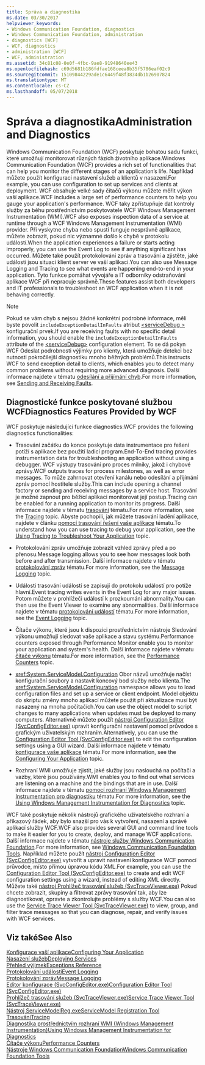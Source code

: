 ```yaml
---
title: Správa a diagnostika
ms.date: 03/30/2017
helpviewer_keywords:
- Windows Communication Foundation, diagnostics
- Windows Communication Foundation, administration
- diagnostics [WCF]
- WCF, diagnostics
- administration [WCF]
- WCF, administration
ms.assetid: 34c81c08-0e0f-4fbc-9ae8-91948640ee43
ms.openlocfilehash: c69d5681b186fdfae168ceea8b35f5786eaf02c9
ms.sourcegitcommit: 15109844229ade1c6449f48f3834db1b26907824
ms.translationtype: MT
ms.contentlocale: cs-CZ
ms.lasthandoff: 05/07/2018
---
```

# <a name="administration-and-diagnostics"></a><span data-ttu-id="5b1bf-102">Správa a diagnostika</span><span class="sxs-lookup"><span data-stu-id="5b1bf-102">Administration and Diagnostics</span></span>
<span data-ttu-id="5b1bf-103">Windows Communication Foundation (WCF) poskytuje bohatou sadu funkcí, které umožňují monitorovat různých fázích životního aplikace.</span><span class="sxs-lookup"><span data-stu-id="5b1bf-103">Windows Communication Foundation (WCF) provides a rich set of functionalities that can help you monitor the different stages of an application’s life.</span></span> <span data-ttu-id="5b1bf-104">Například můžete použít konfiguraci nastavení služeb a klientů v nasazení.</span><span class="sxs-lookup"><span data-stu-id="5b1bf-104">For example, you can use configuration to set up services and clients at deployment.</span></span> <span data-ttu-id="5b1bf-105">WCF obsahuje velké sady čítačů výkonu můžete měřit výkon vaší aplikace.</span><span class="sxs-lookup"><span data-stu-id="5b1bf-105">WCF includes a large set of performance counters to help you gauge your application's performance.</span></span> <span data-ttu-id="5b1bf-106">WCF taky zpřístupňuje dat kontroly služby za běhu prostřednictvím poskytovatele WCF Windows Management Instrumentation (WMI).</span><span class="sxs-lookup"><span data-stu-id="5b1bf-106">WCF also exposes inspection data of a service at runtime through a WCF Windows Management Instrumentation (WMI) provider.</span></span> <span data-ttu-id="5b1bf-107">Při vyskytne chyba nebo spustí funguje nesprávně aplikace, můžete zobrazit, pokud nic významné došlo k chybě v protokolu událostí.</span><span class="sxs-lookup"><span data-stu-id="5b1bf-107">When the application experiences a failure or starts acting improperly, you can use the Event Log to see if anything significant has occurred.</span></span> <span data-ttu-id="5b1bf-108">Můžete také použít protokolování zpráv a trasování a zjistěte, jaké události jsou situaci klient server ve vaší aplikaci.</span><span class="sxs-lookup"><span data-stu-id="5b1bf-108">You can also use Message Logging and Tracing to see what events are happening end-to-end in your application.</span></span> <span data-ttu-id="5b1bf-109">Tyto funkce pomáhat vývojáře a IT odborníky odstraňování aplikace WCF při nepracuje správně.</span><span class="sxs-lookup"><span data-stu-id="5b1bf-109">These features assist both developers and IT professionals to troubleshoot an WCF application when it is not behaving correctly.</span></span>  
  
> [!NOTE]
>  <span data-ttu-id="5b1bf-110">Pokud se vám chyb s nejsou žádné konkrétní podrobné informace, měli byste povolit `includeExceptionDetailInFaults` atribut [ \<serviceDebug >](../../../../docs/framework/configure-apps/file-schema/wcf/servicedebug.md) konfigurační prvek.</span><span class="sxs-lookup"><span data-stu-id="5b1bf-110">If you are receiving faults with no specific detail information, you should enable the `includeExceptionDetailInFaults` attribute of the [\<serviceDebug>](../../../../docs/framework/configure-apps/file-schema/wcf/servicedebug.md) configuration element.</span></span> <span data-ttu-id="5b1bf-111">To se dá pokyn WCF Odeslat podrobnosti výjimky pro klienty, která umožňuje detekci bez nutnosti pokročilejší diagnostiku mnoho běžných problémů.</span><span class="sxs-lookup"><span data-stu-id="5b1bf-111">This instructs WCF to send exception detail to clients, which enables you to detect many common problems without requiring more advanced diagnosis.</span></span> <span data-ttu-id="5b1bf-112">Další informace najdete v tématu [odesílání a přijímání chyb](../../../../docs/framework/wcf/sending-and-receiving-faults.md).</span><span class="sxs-lookup"><span data-stu-id="5b1bf-112">For more information, see [Sending and Receiving Faults](../../../../docs/framework/wcf/sending-and-receiving-faults.md).</span></span>  
  
## <a name="diagnostics-features-provided-by-wcf"></a><span data-ttu-id="5b1bf-113">Diagnostické funkce poskytované službou WCF</span><span class="sxs-lookup"><span data-stu-id="5b1bf-113">Diagnostics Features Provided by WCF</span></span>  
 <span data-ttu-id="5b1bf-114">WCF poskytuje následující funkce diagnostics:</span><span class="sxs-lookup"><span data-stu-id="5b1bf-114">WCF provides the following diagnostics functionalities:</span></span>  
  
-   <span data-ttu-id="5b1bf-115">Trasování začátku do konce poskytuje data instrumentace pro řešení potíží s aplikace bez použití ladicí program.</span><span class="sxs-lookup"><span data-stu-id="5b1bf-115">End-To-End tracing provides instrumentation data for troubleshooting an application without using a debugger.</span></span> <span data-ttu-id="5b1bf-116">WCF výstupy trasování pro proces milníky, jakož i chybové zprávy.</span><span class="sxs-lookup"><span data-stu-id="5b1bf-116">WCF outputs traces for process milestones, as well as error messages.</span></span> <span data-ttu-id="5b1bf-117">To může zahrnovat otevření kanálu nebo odesílání a přijímání zpráv pomocí hostitele služby.</span><span class="sxs-lookup"><span data-stu-id="5b1bf-117">This can include opening a channel factory or sending and receiving messages by a service host.</span></span> <span data-ttu-id="5b1bf-118">Trasování je možné zapnout pro běžící aplikaci monitorovat její postup.</span><span class="sxs-lookup"><span data-stu-id="5b1bf-118">Tracing can be enabled for a running application to monitor its progress.</span></span> <span data-ttu-id="5b1bf-119">Další informace najdete v tématu [trasování](../../../../docs/framework/wcf/diagnostics/tracing/index.md) tématu.</span><span class="sxs-lookup"><span data-stu-id="5b1bf-119">For more information, see the [Tracing](../../../../docs/framework/wcf/diagnostics/tracing/index.md) topic.</span></span> <span data-ttu-id="5b1bf-120">Abyste pochopili, jak můžete trasování ladění aplikace, najdete v článku [pomocí trasování řešení vaše aplikace](../../../../docs/framework/wcf/diagnostics/tracing/using-tracing-to-troubleshoot-your-application.md) tématu.</span><span class="sxs-lookup"><span data-stu-id="5b1bf-120">To understand how you can use tracing to debug your application, see the [Using Tracing to Troubleshoot Your Application](../../../../docs/framework/wcf/diagnostics/tracing/using-tracing-to-troubleshoot-your-application.md) topic.</span></span>  
  
-   <span data-ttu-id="5b1bf-121">Protokolování zpráv umožňuje zobrazit vzhled zprávy před a po přenosu.</span><span class="sxs-lookup"><span data-stu-id="5b1bf-121">Message logging allows you to see how messages look both before and after transmission.</span></span> <span data-ttu-id="5b1bf-122">Další informace najdete v tématu [protokolování zpráv](../../../../docs/framework/wcf/diagnostics/message-logging.md) tématu.</span><span class="sxs-lookup"><span data-stu-id="5b1bf-122">For more information, see the [Message Logging](../../../../docs/framework/wcf/diagnostics/message-logging.md) topic.</span></span>  
  
-   <span data-ttu-id="5b1bf-123">Události trasování událostí se zapisují do protokolu událostí pro potíže hlavní.</span><span class="sxs-lookup"><span data-stu-id="5b1bf-123">Event tracing writes events in the Event Log for any major issues.</span></span> <span data-ttu-id="5b1bf-124">Potom můžete v prohlížeči událostí k prozkoumání abnormality.</span><span class="sxs-lookup"><span data-stu-id="5b1bf-124">You can then use the Event Viewer to examine any abnormalities.</span></span> <span data-ttu-id="5b1bf-125">Další informace najdete v tématu [protokolování událostí](../../../../docs/framework/wcf/diagnostics/event-logging/index.md) tématu.</span><span class="sxs-lookup"><span data-stu-id="5b1bf-125">For more information, see the [Event Logging](../../../../docs/framework/wcf/diagnostics/event-logging/index.md) topic.</span></span>  
  
-   <span data-ttu-id="5b1bf-126">Čítače výkonu, které jsou k dispozici prostřednictvím nástroje Sledování výkonu umožňují sledovat vaše aplikace a stavu systému.</span><span class="sxs-lookup"><span data-stu-id="5b1bf-126">Performance counters exposed through Performance Monitor enable you to monitor your application and system's health.</span></span> <span data-ttu-id="5b1bf-127">Další informace najdete v tématu [čítače výkonu](../../../../docs/framework/wcf/diagnostics/performance-counters/index.md) tématu.</span><span class="sxs-lookup"><span data-stu-id="5b1bf-127">For more information, see the [Performance Counters](../../../../docs/framework/wcf/diagnostics/performance-counters/index.md) topic.</span></span>  
  
-   <span data-ttu-id="5b1bf-128"><xref:System.ServiceModel.Configuration> Obor názvů umožňuje načíst konfigurační soubory a nastavit koncový bod služby nebo klienta.</span><span class="sxs-lookup"><span data-stu-id="5b1bf-128">The <xref:System.ServiceModel.Configuration> namespace allows you to load configuration files and set up a service or client endpoint.</span></span> <span data-ttu-id="5b1bf-129">Model objektu do skriptu změny mnoho aplikací můžete použít při aktualizace musí být nasazený na mnoha počítačích.</span><span class="sxs-lookup"><span data-stu-id="5b1bf-129">You can use the object model to script changes to many applications when updates must be deployed to many computers.</span></span> <span data-ttu-id="5b1bf-130">Alternativně můžete použít [nástroj Configuration Editor (SvcConfigEditor.exe)](../../../../docs/framework/wcf/configuration-editor-tool-svcconfigeditor-exe.md) upravit konfigurační nastavení pomocí průvodce s grafickým uživatelským rozhraním.</span><span class="sxs-lookup"><span data-stu-id="5b1bf-130">Alternatively, you can use the [Configuration Editor Tool (SvcConfigEditor.exe)](../../../../docs/framework/wcf/configuration-editor-tool-svcconfigeditor-exe.md) to edit the configuration settings using a GUI wizard.</span></span> <span data-ttu-id="5b1bf-131">Další informace najdete v tématu [konfigurace vaše aplikace](../../../../docs/framework/wcf/diagnostics/configuring-your-application.md) tématu.</span><span class="sxs-lookup"><span data-stu-id="5b1bf-131">For more information, see the [Configuring Your Application](../../../../docs/framework/wcf/diagnostics/configuring-your-application.md) topic.</span></span>  
  
-   <span data-ttu-id="5b1bf-132">Rozhraní WMI umožňuje zjistit, jaké služby jsou naslouchá na počítači a vazby, které jsou používány.</span><span class="sxs-lookup"><span data-stu-id="5b1bf-132">WMI enables you to find out what services are listening on a machine and the bindings that are in use.</span></span> <span data-ttu-id="5b1bf-133">Další informace najdete v tématu [pomocí rozhraní Windows Management Instrumentation pro diagnostiku](../../../../docs/framework/wcf/diagnostics/wmi/index.md) tématu.</span><span class="sxs-lookup"><span data-stu-id="5b1bf-133">For more information, see the [Using Windows Management Instrumentation for Diagnostics](../../../../docs/framework/wcf/diagnostics/wmi/index.md) topic.</span></span>  
  
 <span data-ttu-id="5b1bf-134">WCF také poskytuje několik nástrojů grafického uživatelského rozhraní a příkazový řádek, aby bylo snazší pro vás k vytvoření, nasazení a správě aplikací služby WCF.</span><span class="sxs-lookup"><span data-stu-id="5b1bf-134">WCF also provides several GUI and command line tools to make it easier for you to create, deploy, and manage WCF applications.</span></span> <span data-ttu-id="5b1bf-135">Další informace najdete v tématu [nástroje služby Windows Communication Foundation](../../../../docs/framework/wcf/tools.md).</span><span class="sxs-lookup"><span data-stu-id="5b1bf-135">For more information, see [Windows Communication Foundation Tools](../../../../docs/framework/wcf/tools.md).</span></span> <span data-ttu-id="5b1bf-136">Například můžete použít [nástroj Configuration Editor (SvcConfigEditor.exe)](../../../../docs/framework/wcf/configuration-editor-tool-svcconfigeditor-exe.md) vytvořit a upravit nastavení konfigurace WCF pomocí průvodce, místo přímou úpravou kódu XML.</span><span class="sxs-lookup"><span data-stu-id="5b1bf-136">For example, you can use the [Configuration Editor Tool (SvcConfigEditor.exe)](../../../../docs/framework/wcf/configuration-editor-tool-svcconfigeditor-exe.md) to create and edit WCF configuration settings using a wizard, instead of editing XML directly.</span></span> <span data-ttu-id="5b1bf-137">Můžete také [nástroj Prohlížeč trasování služeb (SvcTraceViewer.exe)](../../../../docs/framework/wcf/service-trace-viewer-tool-svctraceviewer-exe.md) Pokud chcete zobrazit, skupiny a filtrovat zprávy trasování tak, aby lze diagnostikovat, opravte a zkontrolujte problémy s služby WCF.</span><span class="sxs-lookup"><span data-stu-id="5b1bf-137">You can also use the [Service Trace Viewer Tool (SvcTraceViewer.exe)](../../../../docs/framework/wcf/service-trace-viewer-tool-svctraceviewer-exe.md) to view, group, and filter trace messages so that you can diagnose, repair, and verify issues with WCF services.</span></span>  
  
## <a name="see-also"></a><span data-ttu-id="5b1bf-138">Viz také</span><span class="sxs-lookup"><span data-stu-id="5b1bf-138">See Also</span></span>  
 [<span data-ttu-id="5b1bf-139">Konfigurace vaší aplikace</span><span class="sxs-lookup"><span data-stu-id="5b1bf-139">Configuring Your Application</span></span>](../../../../docs/framework/wcf/diagnostics/configuring-your-application.md)  
 [<span data-ttu-id="5b1bf-140">Nasazení služeb</span><span class="sxs-lookup"><span data-stu-id="5b1bf-140">Deploying Services</span></span>](../../../../docs/framework/wcf/diagnostics/deploying-services.md)  
 [<span data-ttu-id="5b1bf-141">Přehled výjimek</span><span class="sxs-lookup"><span data-stu-id="5b1bf-141">Exceptions Reference</span></span>](../../../../docs/framework/wcf/diagnostics/exceptions-reference/index.md)  
 [<span data-ttu-id="5b1bf-142">Protokolování událostí</span><span class="sxs-lookup"><span data-stu-id="5b1bf-142">Event Logging</span></span>](../../../../docs/framework/wcf/diagnostics/event-logging/index.md)  
 [<span data-ttu-id="5b1bf-143">Protokolování zpráv</span><span class="sxs-lookup"><span data-stu-id="5b1bf-143">Message Logging</span></span>](../../../../docs/framework/wcf/diagnostics/message-logging.md)  
 [<span data-ttu-id="5b1bf-144">Editor konfigurace (SvcConfigEditor.exe)</span><span class="sxs-lookup"><span data-stu-id="5b1bf-144">Configuration Editor Tool (SvcConfigEditor.exe)</span></span>](../../../../docs/framework/wcf/configuration-editor-tool-svcconfigeditor-exe.md)  
 [<span data-ttu-id="5b1bf-145">Prohlížeč trasování služeb (SvcTraceViewer.exe)</span><span class="sxs-lookup"><span data-stu-id="5b1bf-145">Service Trace Viewer Tool (SvcTraceViewer.exe)</span></span>](../../../../docs/framework/wcf/service-trace-viewer-tool-svctraceviewer-exe.md)  
 [<span data-ttu-id="5b1bf-146">Nástroj ServiceModelReg.exe</span><span class="sxs-lookup"><span data-stu-id="5b1bf-146">ServiceModel Registration Tool</span></span>](../../../../docs/framework/wcf/diagnostics/servicemodel-registration-tool.md)  
 [<span data-ttu-id="5b1bf-147">Trasování</span><span class="sxs-lookup"><span data-stu-id="5b1bf-147">Tracing</span></span>](../../../../docs/framework/wcf/diagnostics/tracing/index.md)  
 [<span data-ttu-id="5b1bf-148">Diagnostika prostřednictvím rozhraní WMI (Windows Management Instrumentation)</span><span class="sxs-lookup"><span data-stu-id="5b1bf-148">Using Windows Management Instrumentation for Diagnostics</span></span>](../../../../docs/framework/wcf/diagnostics/wmi/index.md)  
 [<span data-ttu-id="5b1bf-149">Čítače výkonu</span><span class="sxs-lookup"><span data-stu-id="5b1bf-149">Performance Counters</span></span>](../../../../docs/framework/wcf/diagnostics/performance-counters/index.md)  
 [<span data-ttu-id="5b1bf-150">Nástroje Windows Communication Foundation</span><span class="sxs-lookup"><span data-stu-id="5b1bf-150">Windows Communication Foundation Tools</span></span>](../../../../docs/framework/wcf/tools.md)
